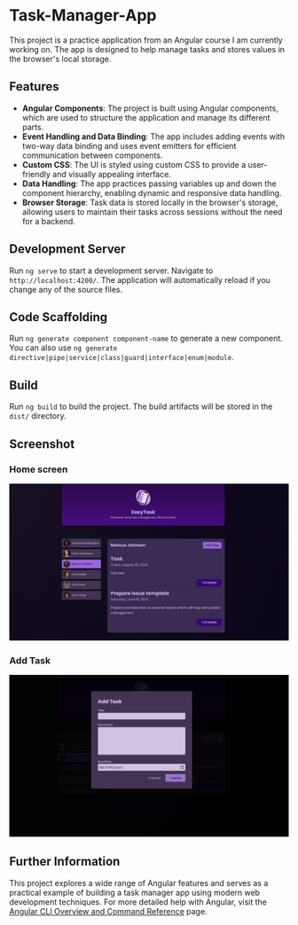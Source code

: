 # Task-Manager-App

This project is a practice application from an Angular course I am currently working on. The app is designed to help manage tasks and stores values in the browser's local storage.

## Features

- **Angular Components**: The project is built using Angular components, which are used to structure the application and manage its different parts.
- **Event Handling and Data Binding**: The app includes adding events with two-way data binding and uses event emitters for efficient communication between components.
- **Custom CSS**: The UI is styled using custom CSS to provide a user-friendly and visually appealing interface.
- **Data Handling**: The app practices passing variables up and down the component hierarchy, enabling dynamic and responsive data handling.
- **Browser Storage**: Task data is stored locally in the browser's storage, allowing users to maintain their tasks across sessions without the need for a backend.

## Development Server

Run `ng serve` to start a development server. Navigate to `http://localhost:4200/`. The application will automatically reload if you change any of the source files.

## Code Scaffolding

Run `ng generate component component-name` to generate a new component. You can also use `ng generate directive|pipe|service|class|guard|interface|enum|module`.

## Build

Run `ng build` to build the project. The build artifacts will be stored in the `dist/` directory.

## Screenshot

### Home screen

![Task Manager App](Capture1.png)

### Add Task

![Task Manager App](Capture2.png)

## Further Information

This project explores a wide range of Angular features and serves as a practical example of building a task manager app using modern web development techniques. For more detailed help with Angular, visit the [Angular CLI Overview and Command Reference](https://angular.dev/tools/cli) page.
